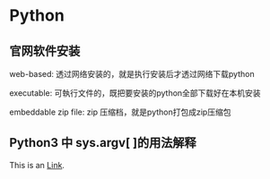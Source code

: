 # Python

##  官网软件安装
web-based: 透过网络安装的，就是执行安装后才透过网络下载python

executable: 可執行文件的，既把要安装的python全部下载好在本机安装

embeddable zip file: zip 压缩档，就是python打包成zip压缩包

## Python3 中 sys.argv[ ]的用法解释
This is an [Link](https://www.cnblogs.com/liangmingshen/p/8906148.html "With a Title"). 
